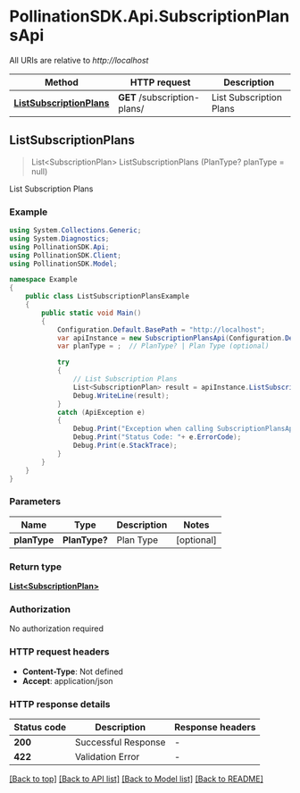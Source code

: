 # PollinationSDK.Api.SubscriptionPlansApi

All URIs are relative to *http://localhost*

Method | HTTP request | Description
------------- | ------------- | -------------
[**ListSubscriptionPlans**](SubscriptionPlansApi.md#listsubscriptionplans) | **GET** /subscription-plans/ | List Subscription Plans



## ListSubscriptionPlans

> List&lt;SubscriptionPlan&gt; ListSubscriptionPlans (PlanType? planType = null)

List Subscription Plans

### Example

```csharp
using System.Collections.Generic;
using System.Diagnostics;
using PollinationSDK.Api;
using PollinationSDK.Client;
using PollinationSDK.Model;

namespace Example
{
    public class ListSubscriptionPlansExample
    {
        public static void Main()
        {
            Configuration.Default.BasePath = "http://localhost";
            var apiInstance = new SubscriptionPlansApi(Configuration.Default);
            var planType = ;  // PlanType? | Plan Type (optional) 

            try
            {
                // List Subscription Plans
                List<SubscriptionPlan> result = apiInstance.ListSubscriptionPlans(planType);
                Debug.WriteLine(result);
            }
            catch (ApiException e)
            {
                Debug.Print("Exception when calling SubscriptionPlansApi.ListSubscriptionPlans: " + e.Message );
                Debug.Print("Status Code: "+ e.ErrorCode);
                Debug.Print(e.StackTrace);
            }
        }
    }
}
```

### Parameters


Name | Type | Description  | Notes
------------- | ------------- | ------------- | -------------
 **planType** | **PlanType?**| Plan Type | [optional] 

### Return type

[**List&lt;SubscriptionPlan&gt;**](SubscriptionPlan.md)

### Authorization

No authorization required

### HTTP request headers

- **Content-Type**: Not defined
- **Accept**: application/json

### HTTP response details
| Status code | Description | Response headers |
|-------------|-------------|------------------|
| **200** | Successful Response |  -  |
| **422** | Validation Error |  -  |

[[Back to top]](#)
[[Back to API list]](../README.md#documentation-for-api-endpoints)
[[Back to Model list]](../README.md#documentation-for-models)
[[Back to README]](../README.md)


